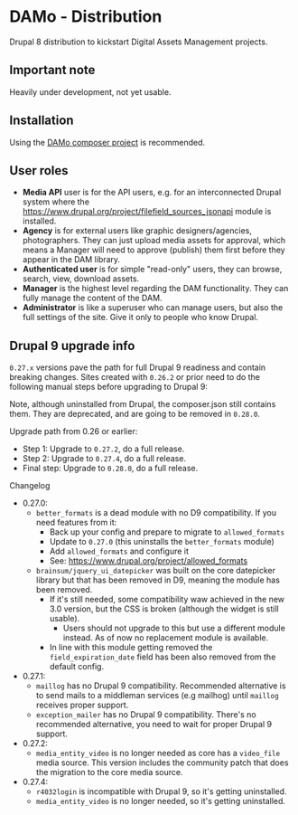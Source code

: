 # DAMo - Distribution

Drupal 8 distribution to kickstart Digital Assets Management projects.

## Important note

Heavily under development, not yet usable.

## Installation

Using the [DAMo composer project](https://github.com/brainsum/damo-project) is recommended.

## User roles

* **Media API** user is for the API users, e.g. for an interconnected Drupal system where the https://www.drupal.org/project/filefield_sources_jsonapi module is installed.
* **Agency** is for external users like graphic designers/agencies, photographers. They can just upload media assets for approval, which means a Manager will need to approve (publish) them first before they appear in the DAM library.
* **Authenticated user** is for simple "read-only" users, they can browse, search, view, download assets.
* **Manager** is the highest level regarding the DAM functionality. They can fully manage the content of the DAM.
* **Administrator** is like a superuser who can manage users, but also the full settings of the site. Give it only to people who know Drupal.

## Drupal 9 upgrade info

`0.27.x` versions pave the path for full Drupal 9 readiness and contain breaking changes.
Sites created with `0.26.2` or prior need to do the following manual steps before upgrading to Drupal 9:

Note, although uninstalled from Drupal, the composer.json still contains them. They are deprecated, and are going to be removed in `0.28.0`.

Upgrade path from 0.26 or earlier:
- Step 1: Upgrade to `0.27.2`, do a full release.
- Step 2: Upgrade to `0.27.4`, do a full release.
- Final step: Upgrade to `0.28.0`, do a full release.

Changelog
- 0.27.0:
    - `better_formats` is a dead module with no D9 compatibility. If you need features from it:
        - Back up your config and prepare to migrate to `allowed_formats`
        - Update to `0.27.0` (this uninstalls the `better_formats` module)
        - Add `allowed_formats` and configure it
        - See: <https://www.drupal.org/project/allowed_formats>
    - `brainsum/jquery_ui_datepicker` was built on the core datepicker library but that has been removed in D9, meaning the module has been removed.
        - If it's still needed, some compatibility waw achieved in the new 3.0 version, but the CSS is broken (although the widget is still usable).
            - Users should not upgrade to this but use a different module instead. As of now no replacement module is available. 
        - In line with this module getting removed the `field_expiration_date` field has been also removed from the default config.     
- 0.27.1:
    - `maillog` has no Drupal 9 compatibility. Recommended alternative is to send mails to a middleman services (e.g mailhog) until `maillog` receives proper support.
    - `exception_mailer` has no Drupal 9 compatibility. There's no recommended alternative, you need to wait for proper Drupal 9 support.
- 0.27.2:
    - `media_entity_video` is no longer needed as core has a `video_file` media source. This version includes the community patch that does the migration to the core media source.
- 0.27.4:
   - `r4032login` is incompatible with Drupal 9, so it's getting uninstalled.
   - `media_entity_video` is no longer needed, so it's getting uninstalled.
